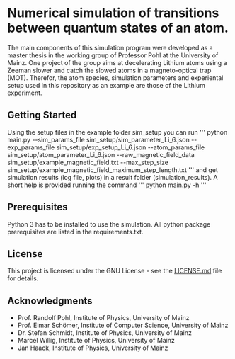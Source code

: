 # Numerical simulation of transitions between quantum states of an atom.
The main components of this simulation program were developed as a master thesis in the working group of Professor Pohl 
at the University of Mainz. One project of the group aims at decelerating Lithium atoms using a Zeeman slower and 
catch the slowed atoms in a magneto-optical trap (MOT). Therefor, the atom species, simulation parameters and experiental 
setup used in this repository as an example are those of the Lithium experiment.

## Getting Started

Using the setup files in the example folder sim_setup you can run
'''
python main.py --sim_params_file sim_setup/sim_parameter_Li_6.json --exp_params_file sim_setup/exp_setup_Li_6.json --atom_params_file sim_setup/atom_parameter_Li_6.json --raw_magnetic_field_data sim_setup/example_magnetic_field.txt --max_step_size sim_setup/example_magnetic_field_maximum_step_length.txt
'''
and get simulation results (log file, plots) in a result folder (simulation_results). A short help is provided running the command
'''
python main.py -h
'''

## Prerequisites

Python 3 has to be installed to use the simulation. All python package prerequisites are listed in the requirements.txt.

## License

This project is licensed under the GNU License - see the [LICENSE.md](LICENSE.md) file for details.

## Acknowledgments
* Prof. Randolf Pohl, Institute of Physics, University of Mainz
* Prof. Elmar Schömer, Institute of Computer Science, University of Mainz
* Dr. Stefan Schmidt, Institute of Physics, University of Mainz
* Marcel Willig, Institute of Physics, University of Mainz
* Jan Haack, Institute of Physics, University of Mainz
